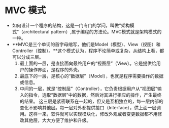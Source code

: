 # MVC 模式
* 如何设计一个程序的结构，这是一门专门的学问，叫做“架构模式”（architectural pattern）,属于编程的方法论。MVC模式就是架构模式的一种。
* **MVC是三个单词的首字母缩写，他们是Model（模型）、View（视图）和Controller（控制）。**这个模式认为，程序不论简单或复杂，从结构上看，都可以分成三层。
    1. 最上面的一层，是直接面向最终用户的“视图层”（View）。它是提供给用户的操作界面，是程序的外壳。
    2. 最底下的一层，是核心的“数据层”（Model），也就是程序需要操作的数据或信息。
    3. 中间的一层，就是“控制层”（Controller），它负责根据用户从“视图层”输入的指令，选取“数据层”中的数据，然后对其进行相应的操作，产生最终的结果。
    这三层是紧密联系在一起的，但又是互相独立的，每一层内部的变化不影响其他层。每一层对外都提供接口（Interface），供上面一层调用。这样一来，软件就可以实现模块化，修改外观或者变更数据都不用修改其他层，大大方便了维护和升级。
